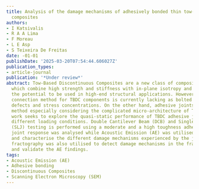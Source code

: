 ```yaml
---
title: Analysis of the damage mechanisms of adhesively bonded thin tow-based discontinuous
  composites
authors:
- I Katsivalis
- R A A Lima
- F Moreau
- L E Asp
- S Teixeira De Freitas
date: -01-01
publishDate: '2025-03-20T07:54:44.606027Z'
publication_types:
- article-journal
publication: '*Under review*'
abstract: Tow-Based Discontinuous Composites are a new class of composite materials
  which combine high strength and stiffness with in-plane isotropy and therefore have
  the potential to be used in high-end structural applications. However, an efficient
  connection method for TBDC components is currently lacking as bolted joints introduce
  defects and stress concentrations. On the other hand, adhesive joints are an unproven
  method especially considering the complicated micro-architecture of TBDCs. This
  work seeks to explore the quasi-static performance of TBDC adhesive joints under
  different loading conditions. Double Cantilever Beam (DCB) and Single Lap Joint
  (SLJ) testing is performed using a moderate and a high toughness adhesive. The global
  joint response was analysed while Acoustic Emission (AE) was utilised to identify
  and characterise the different damage mechanisms experienced by the joints. Finally,
  fractography was also utilised to detect damage mechanisms in the fracture surfaces
  and validate the AE findings.
tags:
- Acoustic Emission (AE)
- Adhesive bonding
- Discontinuous Composites
- Scanning Electron Microscopy (SEM)
---
```

